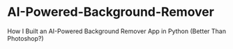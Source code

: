 # AI-Powered-Background-Remover
How I Built an AI-Powered Background Remover App in Python (Better Than Photoshop?)
